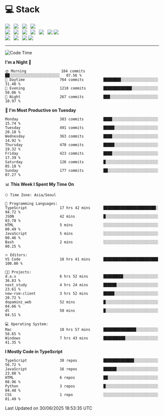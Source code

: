<h1>💻 Stack</h1>
<div>
 <!-- badge : https://shields.io/ -->
 <!-- icon : https://simpleicons.org/?q=Get -->
 <img src="https://img.shields.io/badge/HTML5-e74c3c?style=flat-square&logo=HTML5&logoColor=white"/> &nbsp 
 <img src="https://img.shields.io/badge/CSS3-0A84FF?style=flat-square&logo=CSS3&logoColor=white"/> &nbsp 
 <img src="https://img.shields.io/badge/JavaScript-FFCD11?style=flat-square&logo=JavaScript&logoColor=white"/> &nbsp 
 <img src="https://img.shields.io/badge/TypeScript-3075C0?style=flat-square&logo=TypeScript&logoColor=white"/>
 <br/>
 <img src="https://img.shields.io/badge/Next-000000?style=flat-square&logo=nextdotjs&logoColor=white"/> &nbsp 
 <img src="https://img.shields.io/badge/React-00BCF6?style=flat-square&logo=React&logoColor=white"/> &nbsp 
 <img src="https://img.shields.io/badge/Redux-764ABC?style=flat-square&logo=Redux&logoColor=white"/> &nbsp
 <img src="https://img.shields.io/badge/Recoil-3578E5?style=flat-square&logo=recoil&logoColor=white"/> &nbsp
 <img src="https://img.shields.io/badge/React-Query-FF4154?style=flat-square&logo=reactquery&logoColor=white"/> &nbsp 
 <img src="https://img.shields.io/badge/styled%2Dcomponents-DB7093?style=flat-square&logo=styled%2Dcomponents&logoColor=white"/>
 <img src="https://img.shields.io/badge/CSS Modules-000000?style=flat-square&logo=CSS Modules&logoColor=white"/> &nbsp 
 <br/>
 <img src="https://img.shields.io/badge/Node-339933?style=flat-square&logo=Node.js&logoColor=white"/> &nbsp 
 <img src="https://img.shields.io/badge/Express-000000?style=flat-square&logo=Express&logoColor=white"/> &nbsp 
 <img src="https://img.shields.io/badge/MongoDB-47A248?style=flat-square&logo=MongoDB&logoColor=white"/>
 <img src="https://img.shields.io/badge/MariaDB-003545?style=flat-square&logo=mariadb&logoColor=white"/>
</div>

<hr>

<!--START_SECTION:waka-->
![Code Time](http://img.shields.io/badge/Code%20Time-2%2C562%20hrs%2040%20mins-blue)

**I'm a Night 🦉** 

```text
🌞 Morning                184 commits         ██░░░░░░░░░░░░░░░░░░░░░░░   07.56 % 
🌆 Daytime                764 commits         ████████░░░░░░░░░░░░░░░░░   31.40 % 
🌃 Evening                1218 commits        █████████████░░░░░░░░░░░░   50.06 % 
🌙 Night                  267 commits         ███░░░░░░░░░░░░░░░░░░░░░░   10.97 % 
```
📅 **I'm Most Productive on Tuesday** 

```text
Monday                   383 commits         ████░░░░░░░░░░░░░░░░░░░░░   15.74 % 
Tuesday                  491 commits         █████░░░░░░░░░░░░░░░░░░░░   20.18 % 
Wednesday                363 commits         ████░░░░░░░░░░░░░░░░░░░░░   14.92 % 
Thursday                 470 commits         █████░░░░░░░░░░░░░░░░░░░░   19.32 % 
Friday                   423 commits         ████░░░░░░░░░░░░░░░░░░░░░   17.39 % 
Saturday                 126 commits         █░░░░░░░░░░░░░░░░░░░░░░░░   05.18 % 
Sunday                   177 commits         ██░░░░░░░░░░░░░░░░░░░░░░░   07.27 % 
```


📊 **This Week I Spent My Time On** 

```text
🕑︎ Time Zone: Asia/Seoul

💬 Programming Languages: 
TypeScript               17 hrs 42 mins      ████████████████████████░   94.72 % 
JSON                     42 mins             █░░░░░░░░░░░░░░░░░░░░░░░░   03.78 % 
HTML                     5 mins              ░░░░░░░░░░░░░░░░░░░░░░░░░   00.49 % 
JavaScript               5 mins              ░░░░░░░░░░░░░░░░░░░░░░░░░   00.46 % 
Bash                     2 mins              ░░░░░░░░░░░░░░░░░░░░░░░░░   00.25 % 

🔥 Editors: 
VS Code                  18 hrs 41 mins      █████████████████████████   100.00 % 

🐱‍💻 Projects: 
d.a.x                    6 hrs 52 mins       █████████░░░░░░░░░░░░░░░░   36.83 % 
next_study               4 hrs 24 mins       ██████░░░░░░░░░░░░░░░░░░░   23.61 % 
new-rsm-client           3 hrs 52 mins       █████░░░░░░░░░░░░░░░░░░░░   20.72 % 
dopaminz_web             52 mins             █░░░░░░░░░░░░░░░░░░░░░░░░   04.66 % 
dl                       50 mins             █░░░░░░░░░░░░░░░░░░░░░░░░   04.51 % 

💻 Operating System: 
Mac                      10 hrs 57 mins      ███████████████░░░░░░░░░░   58.65 % 
Windows                  7 hrs 43 mins       ██████████░░░░░░░░░░░░░░░   41.35 % 
```

**I Mostly Code in TypeScript** 

```text
TypeScript               38 repos            ██████████████░░░░░░░░░░░   56.72 % 
JavaScript               16 repos            ██████░░░░░░░░░░░░░░░░░░░   23.88 % 
HTML                     6 repos             ██░░░░░░░░░░░░░░░░░░░░░░░   08.96 % 
Python                   3 repos             █░░░░░░░░░░░░░░░░░░░░░░░░   04.48 % 
CSS                      1 repo              ░░░░░░░░░░░░░░░░░░░░░░░░░   01.49 % 
```




 Last Updated on 30/06/2025 18:53:35 UTC
<!--END_SECTION:waka-->
